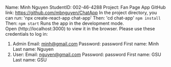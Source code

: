 Name: Minh Nguyen
StudentID: 002-46-4288
Project: Fan Page App
GitHub link: https://github.com/mbnguyen/ChatApp
In the project directory, you can run:
'npx create-react-app chat-app'
Then:
'cd chat-app'
`npm install`
Then:
`npm start`
Runs the app in the development mode.\
Open (http://localhost:3000) to view it in the browser.
Please use these credentials to log in:
1. Admin
Email: minh@gmail.com
Password: password
First name: Minh
Last name: Nguyen
2. User:
Email: nguyen@gmail.com
Password: password
First name: GSU
Last name: GSU